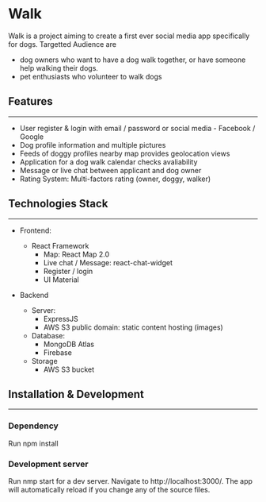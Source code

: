 # Walk 
Walk is a project aiming to create a first ever social media app specifically for dogs.
Targetted Audience are 
- dog owners who want to have a dog walk together, or have someone help walking their dogs.
- pet enthusiasts who volunteer to walk dogs 

## Features
---
- User register & login with email / password or social media - Facebook / Google
- Dog profile  information and multiple pictures
- Feeds of doggy profiles nearby map provides geolocation views
- Application for a dog walk calendar checks avaliability 
- Message or live chat between applicant and dog owner
- Rating System: Multi-factors rating (owner, doggy, walker)


## Technologies Stack
---
- Frontend: 
  - React Framework
    - Map: React Map 2.0 
    - Live chat / Message: react-chat-widget
    - Register / login
    - UI Material

- Backend
  - Server: 
    - ExpressJS
    - AWS S3 public domain: static content hosting (images)
  - Database:
    - MongoDB Atlas
    - Firebase
  - Storage
    - AWS S3 bucket

## Installation & Development
---
### Dependency
Run npm install

### Development server
Run nmp start for a dev server. Navigate to http://localhost:3000/. The app will automatically reload if you change any of the source files.




